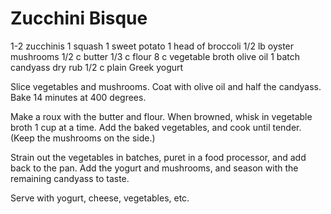 # Zucchini Bisque

1-2 zucchinis
1 squash
1 sweet potato
1 head of broccoli
1/2 lb oyster mushrooms
1/2 c butter
1/3 c flour
8 c vegetable broth
olive oil
1 batch candyass dry rub
1/2 c plain Greek yogurt

Slice vegetables and mushrooms. Coat with olive oil and half the candyass.
Bake 14 minutes at 400 degrees.

Make a roux with the butter and flour. When browned, whisk in vegetable broth 1 cup at a time. Add the baked vegetables, and cook until tender. (Keep the mushrooms on the side.)

Strain out the vegetables in batches, puret in a food processor, and add back to the pan. Add the yogurt and mushrooms, and season with the remaining candyass to taste. 

Serve with yogurt, cheese, vegetables, etc.
